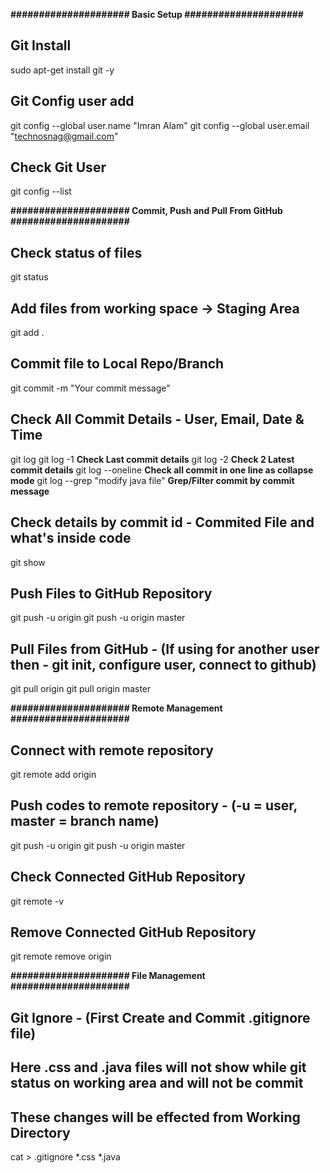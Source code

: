**##################### Basic Setup #####################**

## Git Install
sudo apt-get install git -y

## Git Config user add
git config --global user.name "Imran Alam"
git config --global user.email "technosnag@gmail.com"

## Check Git User
git config --list

**##################### Commit, Push and Pull From GitHub #####################**

## Check status of files
git status

## Add files from working space -> Staging Area
git add .

## Commit file to Local Repo/Branch
git commit -m "Your commit message" 

## Check All Commit Details - User, Email, Date & Time
git log
git log -1          **Check Last commit details**
git log -2          **Check 2 Latest commit details**
git log --oneline   **Check all commit in one line as collapse mode**
git log --grep "modify java file" **Grep/Filter commit by commit message**

## Check details by commit id - Commited File and what's inside code
git show <commit id>

## Push Files to GitHub Repository
git push -u origin <Branch Name>
git push -u origin master

## Pull Files from GitHub - (If using for another user then - git init, configure user, connect to github)
git pull origin <Branch Name>
git pull origin master

**##################### Remote Management #####################**

## Connect with remote repository
git remote add origin <Repository URL>

## Push codes to remote repository - (-u = user, master = branch name)
git push -u origin <Branch Name>
git push -u origin master

## Check Connected GitHub Repository
git remote -v

## Remove Connected GitHub Repository
git remote remove origin

**##################### File Management #####################**

## Git Ignore - (First Create and Commit .gitignore file)
## Here .css and .java files will not show while git status on working area and will not be commit
## These changes will be effected from Working Directory
cat > .gitignore
*.css
*.java
